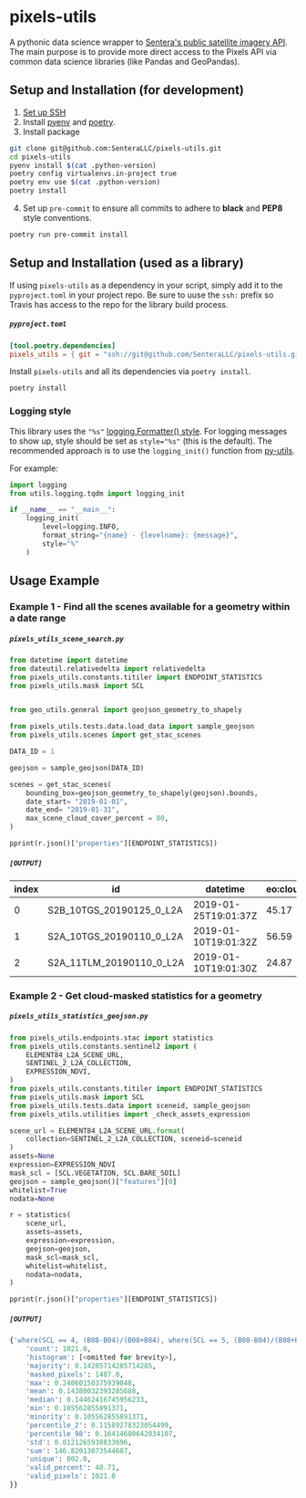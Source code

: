 # pixels-utils

A pythonic data science wrapper to [Sentera's public satellite imagery API](https://pixels.sentera.com). The main purpose is to provide more direct access to the Pixels API via common data science libraries (like Pandas and GeoPandas).

## Setup and Installation (for development)
1) [Set up SSH](https://github.com/SenteraLLC/install-instructions/blob/master/ssh_setup.md)
2) Install [pyenv](https://github.com/SenteraLLC/install-instructions/blob/master/pyenv.md) and [poetry](https://python-poetry.org/docs/#installation).
3) Install package
``` bash
git clone git@github.com:SenteraLLC/pixels-utils.git
cd pixels-utils
pyenv install $(cat .python-version)
poetry config virtualenvs.in-project true
poetry env use $(cat .python-version)
poetry install
```
4) Set up `pre-commit` to ensure all commits to adhere to **black** and **PEP8** style conventions.
``` bash
poetry run pre-commit install
```

## Setup and Installation (used as a library)
If using `pixels-utils` as a dependency in your script, simply add it to the `pyproject.toml` in your project repo. Be sure to uuse the `ssh:` prefix so Travis has access to the repo for the library build process.

<h5 a><strong><code>pyproject.toml</code></strong></h5>

``` toml
[tool.poetry.dependencies]
pixels_utils = { git = "ssh://git@github.com/SenteraLLC/pixels-utils.git", branch = "main", extras = ["rasterio"]}
```

Install `pixels-utils` and all its dependencies via `poetry install`.

``` console
poetry install
```

### Logging style
This library uses the `"%s"` [logging.Formatter() style](https://docs.python.org/3/library/logging.html#logging.Formatter). For logging messages to show up, style should be set as `style="%s"` (this is the default). The recommended approach is to use the `logging_init()` function from [py-utils](https://github.com/SenteraLLC/py-utils).

For example:

``` python
import logging
from utils.logging.tqdm import logging_init

if __name__ == "__main__":
    logging_init(
        level=logging.INFO,
        format_string="{name} - {levelname}: {message}",
        style="%"
    )
```

## Usage Example

### Example 1 - Find all the scenes available for a geometry within a date range

<h5 a><strong><code>pixels_utils_scene_search.py</code></strong></h5>

``` python
from datetime import datetime
from dateutil.relativedelta import relativedelta
from pixels_utils.constants.titiler import ENDPOINT_STATISTICS
from pixels_utils.mask import SCL


from geo_utils.general import geojson_geometry_to_shapely

from pixels_utils.tests.data.load_data import sample_geojson
from pixels_utils.scenes import get_stac_scenes

DATA_ID = 1

geojson = sample_geojson(DATA_ID)

scenes = get_stac_scenes(
    bounding_box=geojson_geometry_to_shapely(geojson).bounds,
    date_start= "2019-01-01",
    date_end= "2019-01-31",
    max_scene_cloud_cover_percent = 80,
)

pprint(r.json()["properties"][ENDPOINT_STATISTICS])
```

<h5 a><code>[OUTPUT]</code></h5>

| index | id                       | datetime             | eo:cloud_cover |
| ----- | ------------------------ | -------------------- | -------------- |
| 0     | S2B_10TGS_20190125_0_L2A | 2019-01-25T19:01:37Z |          45.17 |
| 1     | S2A_10TGS_20190110_0_L2A | 2019-01-10T19:01:32Z |          56.59 |
| 2     | S2A_11TLM_20190110_0_L2A | 2019-01-10T19:01:30Z |          24.87 |


### Example 2 - Get cloud-masked statistics for a geometry

<h5 a><strong><code>pixels_utils_statistics_geojson.py</code></strong></h5>

``` python
from pixels_utils.endpoints.stac import statistics
from pixels_utils.constants.sentinel2 import (
    ELEMENT84_L2A_SCENE_URL,
    SENTINEL_2_L2A_COLLECTION,
    EXPRESSION_NDVI,
)
from pixels_utils.constants.titiler import ENDPOINT_STATISTICS
from pixels_utils.mask import SCL
from pixels_utils.tests.data import sceneid, sample_geojson
from pixels_utils.utilities import _check_assets_expression

scene_url = ELEMENT84_L2A_SCENE_URL.format(
    collection=SENTINEL_2_L2A_COLLECTION, sceneid=sceneid
)
assets=None
expression=EXPRESSION_NDVI
mask_scl = [SCL.VEGETATION, SCL.BARE_SOIL]
geojson = sample_geojson()["features"][0]
whitelist=True
nodata=None

r = statistics(
    scene_url,
    assets=assets,
    expression=expression,
    geojson=geojson,
    mask_scl=mask_scl,
    whitelist=whitelist,
    nodata=nodata,
)

pprint(r.json()["properties"][ENDPOINT_STATISTICS])
```

<h5 a><code>[OUTPUT]</code></h5>

``` python
{'where(SCL == 4, (B08-B04)/(B08+B04), where(SCL == 5, (B08-B04)/(B08+B04), 0.0))': {
    'count': 1021.0,
    'histogram': [<omitted for brevity>],
    'majority': 0.14285714285714285,
    'masked_pixels': 1487.0,
    'max': 0.24060150375939848,
    'mean': 0.14380032393285688,
    'median': 0.14462416745956233,
    'min': 0.105562855891371,
    'minority': 0.105562855891371,
    'percentile_2': 0.11589278323054499,
    'percentile_98': 0.16414680642034107,
    'std': 0.0121265938833696,
    'sum': 146.82013073544687,
    'unique': 802.0,
    'valid_percent': 40.71,
    'valid_pixels': 1021.0
}}
```
